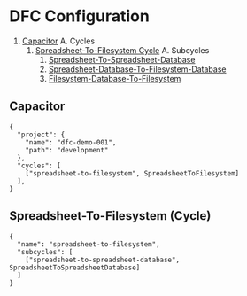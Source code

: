 # DFC Configuration
1. [Capacitor](#Capacitor)
  A. Cycles
    1. [Spreadsheet-To-Filesystem Cycle](#Spreadsheet-To-Filesystem%20Cycle)
      A. Subcycles
        1. [Spreadsheet-To-Spreadsheet-Database](configuration-subcycles/spreadsheet-to-spreadsheet-database/index.md)
        2. [Spreadsheet-Database-To-Filesystem-Database](configuration-subcycles/spreadsheet-database-to-filesystem-database/index.md)
        3. [Filesystem-Database-To-Filesystem](configuration-subcycles/filesystem-database-to-filesystem/index.md)

## Capacitor

```
{
  "project": {
    "name": "dfc-demo-001",
    "path": "development"
  },
  "cycles": [
    ["spreadsheet-to-filesystem", SpreadsheetToFilesystem]
  ],
}
```

## Spreadsheet-To-Filesystem (Cycle)
```
{
  "name": "spreadsheet-to-filesystem",
  "subcycles": [
    ["spreadsheet-to-spreadsheet-database", SpreadsheetToSpreadsheetDatabase]
  ]
}
```
